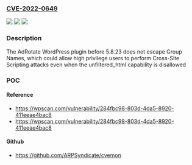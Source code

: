 ### [CVE-2022-0649](https://cve.mitre.org/cgi-bin/cvename.cgi?name=CVE-2022-0649)
![](https://img.shields.io/static/v1?label=Product&message=AdRotate%20%E2%80%93%20Ad%20manager%20%26%20AdSense%20Ads&color=blue)
![](https://img.shields.io/static/v1?label=Version&message=5.8.23%3C%205.8.23%20&color=brighgreen)
![](https://img.shields.io/static/v1?label=Vulnerability&message=CWE-79%20Cross-site%20Scripting%20(XSS)&color=brighgreen)

### Description

The AdRotate WordPress plugin before 5.8.23 does not escape Group Names, which could allow high privilege users to perform Cross-Site Scripting attacks even when the unfiltered_html capability is disallowed

### POC

#### Reference
- https://wpscan.com/vulnerability/284fbc98-803d-4da5-8920-411eeae4bac8
- https://wpscan.com/vulnerability/284fbc98-803d-4da5-8920-411eeae4bac8

#### Github
- https://github.com/ARPSyndicate/cvemon

